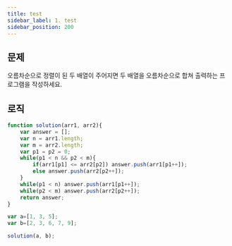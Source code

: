 ```yaml
---
title: test
sidebar_label: 1. test
sidebar_position: 200
---
```


## 문제 
오름차순으로 정렬이 된 두 배열이 주어지면 두 배열을 오름차순으로 합쳐 출력하는 프로그램을 작성하세요.

## 로직

```js
function solution(arr1, arr2){
    var answer = [];
    var n = arr1.length;
    var m = arr2.length;
    var p1 = p2 = 0;
    while(p1 < n && p2 < m){
        if(arr1[p1] <= arr2[p2]) answer.push(arr1[p1++]);
        else answer.push(arr2[p2++]);
    }
    while(p1 < n) answer.push(arr1[p1++]);
    while(p2 < m) answer.push(arr2[p2++]); 
    return answer;
}

var a=[1, 3, 5];
var b=[2, 3, 6, 7, 9];

solution(a, b);
```





